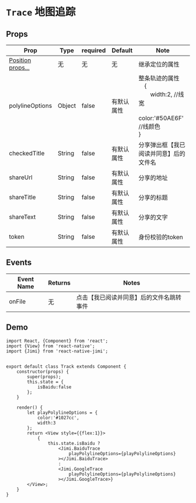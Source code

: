 <!--
 * @Descripttion: 
 * @version: 
 * @Author: xieruizhi
 * @Date: 2019-09-24 15:28:09
 * @LastEditors  : xieruizhi
 * @LastEditTime : 2019-12-19 17:39:54
 -->

# `Trace` 地图追踪

## Props
| Prop | Type | required | Default | Note |
|---|---|---|---|---|
|[Position props...](http://172.16.0.101:3000/jmax/react-native-jimi/src/master/src/docs/view/Position.md)|无|无|无|继承定位的属性|
|polylineOptions|Object|false | 有默认属性| 整条轨迹的属性<br>　{<br>　　width:2, //线宽<br>　　color:'#50AE6F' //线颜色<br>}|
|checkedTitle|String|false | 有默认属性| 分享弹出框【我已阅读并同意】后的文件名|
|shareUrl|String|false | 有默认属性| 分享的地址 |
|shareTitle |String|false | 有默认属性| 分享的标题 |
|shareText |String|false | 有默认属性| 分享的文字 |
|token |String|false | 有默认属性| 身份校验的token |

## Events
| Event Name | Returns | Notes |
|---|---|---|
| onFile | 无 | 点击【我已阅读并同意】后的文件名跳转事件 |

## Demo
```
import React, {Component} from 'react';
import {View} from 'react-native';
import {Jimi} from 'react-native-jimi';


export default class Track extends Component {
    constructor(props) {
        super(props);
        this.state = {
            isBaidu:false
        };
    }
    
    render() {
        let playPolylineOptions = {
            color:'#1027cc',
            width:3
        };
        return <View style={{flex:1}}>
            {
                this.state.isBaidu ?
                    <Jimi.BaiduTrace 
                        playPolylineOptions={playPolylineOptions}
                    ></Jimi.BaiduTrace>
                    :
                    <Jimi.GoogleTrace 
                        playPolylineOptions={playPolylineOptions}
                    ></Jimi.GoogleTrace>}
        </View>;
    } 
}

```
